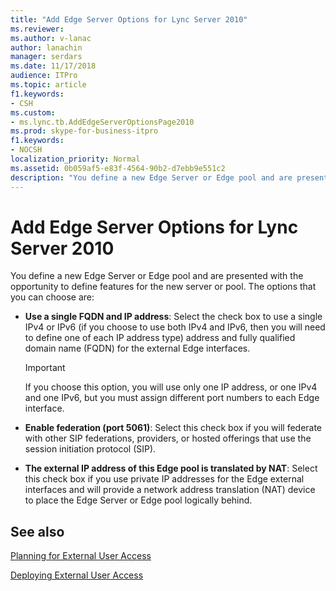 ```yaml
---
title: "Add Edge Server Options for Lync Server 2010"
ms.reviewer: 
ms.author: v-lanac
author: lanachin
manager: serdars
ms.date: 11/17/2018
audience: ITPro
ms.topic: article
f1.keywords:
- CSH
ms.custom:
- ms.lync.tb.AddEdgeServerOptionsPage2010
ms.prod: skype-for-business-itpro
f1.keywords:
- NOCSH
localization_priority: Normal
ms.assetid: 0b059af5-e83f-4564-90b2-d7ebb9e551c2
description: "You define a new Edge Server or Edge pool and are presented with the opportunity to define features for the new server or pool. The options that you can choose are:"
---
```


# Add Edge Server Options for Lync Server 2010

You define a new Edge Server or Edge pool and are presented with the opportunity to define features for the new server or pool. The options that you can choose are:

- **Use a single FQDN and IP address**: Select the check box to use a single IPv4 or IPv6 (if you choose to use both IPv4 and IPv6, then you will need to define one of each IP address type) address and fully qualified domain name (FQDN) for the external Edge interfaces.

    > [!IMPORTANT]
    > If you choose this option, you will use only one IP address, or one IPv4 and one IPv6, but you must assign different port numbers to each Edge interface.

- **Enable federation (port 5061)**: Select this check box if you will federate with other SIP federations, providers, or hosted offerings that use the session initiation protocol (SIP).

- **The external IP address of this Edge pool is translated by NAT**: Select this check box if you use private IP addresses for the Edge external interfaces and will provide a network address translation (NAT) device to place the Edge Server or Edge pool logically behind.

## See also

[Planning for External User Access](https://technet.microsoft.com/library/ea098933-eff5-461e-aba3-e7f128784dc2.aspx)

[Deploying External User Access](https://technet.microsoft.com/library/d40c9574-c16b-4fe6-b848-21ae0b7e4f0e.aspx)
